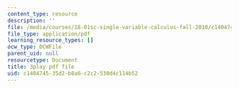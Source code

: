 ```yaml
---
content_type: resource
description: ''
file: /media/courses/18-01sc-single-variable-calculus-fall-2010/c140474535d2b8a6c2c2530d4c114b52_kCPVBl953eY.pdf
file_type: application/pdf
learning_resource_types: []
ocw_type: OCWFile
parent_uid: null
resourcetype: Document
title: 3play pdf file
uid: c1404745-35d2-b8a6-c2c2-530d4c114b52
---
```

